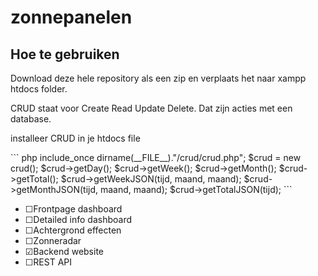 # zonnepanelen
<h2>Hoe te gebruiken</h2>
<p>Download deze hele repository als een zip en verplaats het naar xampp htdocs folder.</p>
<p>CRUD staat voor Create Read Update Delete. Dat zijn acties met een database.</p>
<p>installeer CRUD in je htdocs file</p>
 ``` php
include_once dirname(__FILE__)."/crud/crud.php";
$crud = new crud();
$crud->getDay();
$crud->getWeek();
$crud->getMonth();
$crud->getTotal();
$crud->getWeekJSON(tijd, maand, maand);
$crud->getMonthJSON(tijd, maand, maand);
$crud->getTotalJSON(tijd);
```
<ul>
  <li>&#9744;Frontpage dashboard</li>
  <li>&#9744;Detailed info dashboard</li>
  <li>&#9744;Achtergrond effecten</li>
  <li>&#9744;Zonneradar</li>
  <li>&#9745;Backend website</li>
  <li>&#9744;REST API</li>
</ul>



